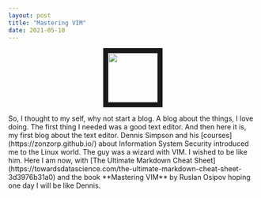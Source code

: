 ```yaml
---
layout: post
title: "Mastering VIM"
date: 2021-05-10
---
```


<p align="center">
<img src="https://miro.medium.com/max/1022/0*6ve47nqg93ZzZxws.png" width="100" height="100" border="10"/>
</p>
So, I thought to my self, why not start a blog. A blog about the things, I love doing. The first thing I needed was a good text editor. And then here it is, my first blog about the text editor. Dennis Simpson and his [courses](https://zonzorp.github.io/) about Information System Security introduced me to the Linux world. The guy was a wizard with VIM. I wished to be like him. Here I am now, with [The Ultimate Markdown Cheat Sheet](https://towardsdatascience.com/the-ultimate-markdown-cheat-sheet-3d3976b31a0) and the book **Mastering VIM** by Ruslan Osipov hoping one day I will be like Dennis.



